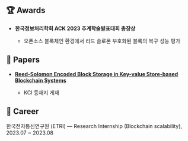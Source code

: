 

## 🏆 Awards

* **한국정보처리학회 ACK 2023 추계학술발표대회 총장상**

  * 오픈소스 블록체인 환경에서 리드 솔로몬 부호화된 블록의 복구 성능 평가



## 📄 Papers

* **[Reed-Solomon Encoded Block Storage in Key-value Store-based Blockchain Systems](https://doi.org/10.3745/TKIPS.2024.13.3.102)**

  * KCI 등재지 게재


## 👔 Career

한국전자통신연구원 (ETRI) — Research Internship (Blockchain scalability), 2023.07 \~ 2023.08
